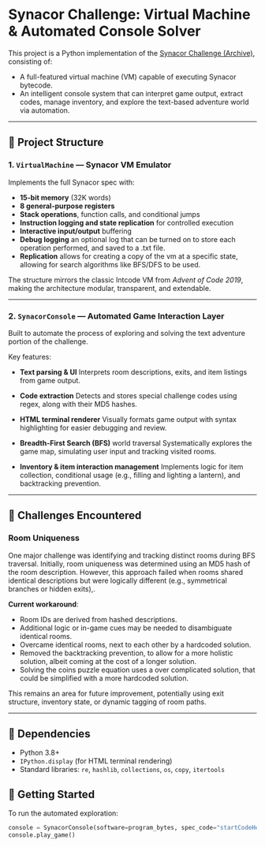 # Synacor Challenge: Virtual Machine & Automated Console Solver

This project is a Python implementation of the [Synacor Challenge (Archive)](https://github.com/Aneurysm9/vm_challenge/tree/main), consisting of:

- A full-featured virtual machine (VM) capable of executing Synacor bytecode.
- An intelligent console system that can interpret game output, extract codes, manage inventory, and explore the text-based adventure world via automation.

---

## 🧠 Project Structure

### 1. `VirtualMachine` — Synacor VM Emulator

Implements the full Synacor spec with:

- **15-bit memory** (32K words)
- **8 general-purpose registers**
- **Stack operations**, function calls, and conditional jumps
- **Instruction logging and state replication** for controlled execution
- **Interactive input/output** buffering
- **Debug logging** an optional log that can be turned on to store each operation performed, and saved to a .txt file.
- **Replication** allows for creating a copy of the vm at a specific state, allowing for search algorithms like BFS/DFS to be used.

The structure mirrors the classic Intcode VM from *Advent of Code 2019*, making the architecture modular, transparent, and extendable.

---

### 2. `SynacorConsole` — Automated Game Interaction Layer

Built to automate the process of exploring and solving the text adventure portion of the challenge.

Key features:

- **Text parsing & UI**
  Interprets room descriptions, exits, and item listings from game output.

- **Code extraction**
  Detects and stores special challenge codes using regex, along with their MD5 hashes.

- **HTML terminal renderer**
  Visually formats game output with syntax highlighting for easier debugging and review.

- **Breadth-First Search (BFS)** world traversal
  Systematically explores the game map, simulating user input and tracking visited rooms.

- **Inventory & item interaction management**
  Implements logic for item collection, conditional usage (e.g., filling and lighting a lantern), and backtracking prevention.

---

## 🚧 Challenges Encountered

### Room Uniqueness

One major challenge was identifying and tracking distinct rooms during BFS traversal.
Initially, room uniqueness was determined using an MD5 hash of the room description. However, this approach failed when rooms shared identical descriptions but were logically different (e.g., symmetrical branches or hidden exits),.

**Current workaround**:
- Room IDs are derived from hashed descriptions.
- Additional logic or in-game cues may be needed to disambiguate identical rooms.
- Overcame identical rooms, next to each other by a hardcoded solution.
- Removed the backtracking prevention, to allow for a more holistic solution, albeit coming at the cost of a longer solution.
- Solving the coins puzzle equation uses a over complicated solution, that could be simplified with a more hardcoded solution.

This remains an area for future improvement, potentially using exit structure, inventory state, or dynamic tagging of room paths.

---
## 🧩 Dependencies

- Python 3.8+
- `IPython.display` (for HTML terminal rendering)
- Standard libraries: `re`, `hashlib`, `collections`, `os`, `copy`, `itertools`

## 🚀 Getting Started

To run the automated exploration:

```python
console = SynacorConsole(software=program_bytes, spec_code="startCodeHere")
console.play_game()
